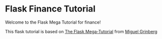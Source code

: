 # Flask Finance Tutorial

Welcome to the Flask Mega Tutorial for finance!

This flask tutorial is based on [The Flask Mega-Tutorial](https://blog.miguelgrinberg.com/post/the-flask-mega-tutorial-part-i-hello-world) from [Miguel Grinberg](https://www.linkedin.com/in/miguelgrinberg/)
